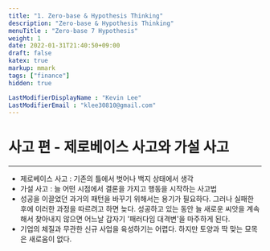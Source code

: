 ```yaml
---
title: "1. Zero-base & Hypothesis Thinking"
description: "Zero-base & Hypothesis Thinking"
menuTitle : "Zero-base 7 Hypothesis"
weight: 1
date: 2022-01-31T21:40:50+09:00
draft: false
katex: true
markup: mmark
tags: ["finance"]
hidden: true

LastModifierDisplayName : "Kevin Lee"
LastModifierEmail : "klee30810@gmail.com"
---
```


# 사고 편 - 제로베이스 사고와 가설 사고

---

- 제로베이스 사고 : 기존의 틀에서 벗어나 백지 상태에서 생각
- 가설 사고 : 늘 어떤 시점에서 결론을 가지고 행동을 시작하는 사고법
- 성공을 이끌었던 과거의 패턴을 바꾸기 위해서는 용기가 필요하다. 그러나 실패한 후에 이러한 과정을 따르려고 하면 늦다. 성공하고 있는 동안 늘 새로운 씨앗을 계속해서 찾아내지 않으면 어느날 갑자기 '패러다임 대격변'을 마주하게 된다.
- 기업의 체질과 무관한 신규 사업을 육성하기는 어렵다. 하지만 토양과 딱 맞는 묘목은 새로움이 없다.
